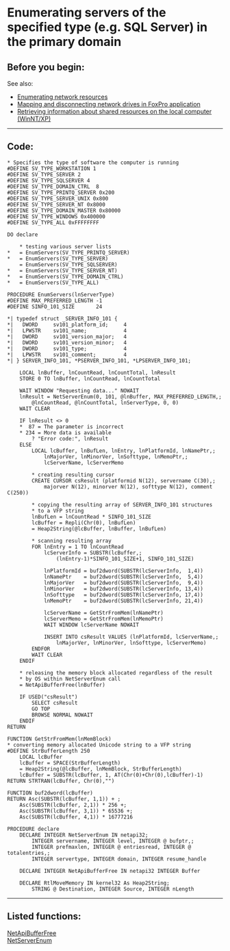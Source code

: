 <link rel="stylesheet" type="text/css" href="../css/win32api.css">  
<link rel="stylesheet" href="https://cdnjs.cloudflare.com/ajax/libs/font-awesome/4.7.0/css/font-awesome.min.css">

# Enumerating servers of the specified type (e.g. SQL Server) in the primary domain

## Before you begin:
See also:

* [Enumerating network resources](sample_313.md)  
* [Mapping and disconnecting network drives in FoxPro application](sample_387.md)  
* [Retrieving information about shared resources on the local computer (WinNT/XP)](sample_351.md)  
  
***  


## Code:
```foxpro  
* Specifies the type of software the computer is running
#DEFINE SV_TYPE_WORKSTATION 1
#DEFINE SV_TYPE_SERVER 2
#DEFINE SV_TYPE_SQLSERVER 4
#DEFINE SV_TYPE_DOMAIN_CTRL  8
#DEFINE SV_TYPE_PRINTQ_SERVER 0x200
#DEFINE SV_TYPE_SERVER_UNIX 0x800
#DEFINE SV_TYPE_SERVER_NT 0x8000
#DEFINE SV_TYPE_DOMAIN_MASTER 0x80000
#DEFINE SV_TYPE_WINDOWS 0x400000
#DEFINE SV_TYPE_ALL 0xFFFFFFFF

DO declare

	* testing various server lists
*	= EnumServers(SV_TYPE_PRINTQ_SERVER)
*	= EnumServers(SV_TYPE_SERVER)
	= EnumServers(SV_TYPE_SQLSERVER)
*	= EnumServers(SV_TYPE_SERVER_NT)
*	= EnumServers(SV_TYPE_DOMAIN_CTRL)
*	= EnumServers(SV_TYPE_ALL)

PROCEDURE EnumServers(lnServerType)
#DEFINE MAX_PREFERRED_LENGTH -1
#DEFINE SINFO_101_SIZE       24

*| typedef struct _SERVER_INFO_101 {
*|   DWORD     sv101_platform_id;     4
*|   LPWSTR    sv101_name;            4
*|   DWORD     sv101_version_major;   4
*|   DWORD     sv101_version_minor;   4
*|   DWORD     sv101_type;            4
*|   LPWSTR    sv101_comment;         4
*| } SERVER_INFO_101, *PSERVER_INFO_101, *LPSERVER_INFO_101;

	LOCAL lnBuffer, lnCountRead, lnCountTotal, lnResult
	STORE 0 TO lnBuffer, lnCountRead, lnCountTotal

	WAIT WINDOW "Requesting data..." NOWAIT
	lnResult = NetServerEnum(0, 101, @lnBuffer, MAX_PREFERRED_LENGTH,;
		@lnCountRead, @lnCountTotal, lnServerType, 0, 0)
	WAIT CLEAR
	
	IF lnResult <> 0
	*  87 = The parameter is incorrect
	* 234 = More data is available
		? "Error code:", lnResult
	ELSE
		LOCAL lcBuffer, lnBufLen, lnEntry, lnPlatformId, lnNamePtr,;
			lnMajorVer, lnMinorVer, lnSofttype, lnMemoPtr,;
			lcServerName, lcServerMemo
	
		* creating resulting cursor
		CREATE CURSOR csResult (platformid N(12), servername C(30),;
			majorver N(12), minorver N(12), softtype N(12), comment C(250))

		* copying the resulting array of SERVER_INFO_101 structures
		* to a VFP string
		lnBufLen = lnCountRead * SINFO_101_SIZE
		lcBuffer = Repli(Chr(0), lnBufLen)
		= Heap2String(@lcBuffer, lnBuffer, lnBufLen)

		* scanning resulting array
		FOR lnEntry = 1 TO lnCountRead
			lcServerInfo = SUBSTR(lcBuffer,;
				(lnEntry-1)*SINFO_101_SIZE+1, SINFO_101_SIZE)

			lnPlatformId = buf2dword(SUBSTR(lcServerInfo,  1,4))
			lnNamePtr    = buf2dword(SUBSTR(lcServerInfo,  5,4))
			lnMajorVer   = buf2dword(SUBSTR(lcServerInfo,  9,4))
			lnMinorVer   = buf2dword(SUBSTR(lcServerInfo, 13,4))
			lnSofttype   = buf2dword(SUBSTR(lcServerInfo, 17,4))
			lnMemoPtr    = buf2dword(SUBSTR(lcServerInfo, 21,4))

			lcServerName = GetStrFromMem(lnNamePtr)
			lcServerMemo = GetStrFromMem(lnMemoPtr)
			WAIT WINDOW lcServerName NOWAIT

			INSERT INTO csResult VALUES (lnPlatformId, lcServerName,;
				lnMajorVer, lnMinorVer, lnSofttype, lcServerMemo)
		ENDFOR
		WAIT CLEAR
	ENDIF
	
	* releasing the memory block allocated regardless of the result
	* by OS within NetServerEnum call
	= NetApiBufferFree(lnBuffer)
	
	IF USED("csResult")
		SELECT csResult
		GO TOP
		BROWSE NORMAL NOWAIT
	ENDIF
RETURN

FUNCTION GetStrFromMem(lnMemBlock)
* converting memory allocated Unicode string to a VFP string
#DEFINE StrBufferLength 250
	LOCAL lcBuffer
	lcBuffer = SPACE(StrBufferLength)
	= Heap2String(@lcBuffer, lnMemBlock, StrBufferLength)
	lcBuffer = SUBSTR(lcBuffer, 1, AT(Chr(0)+Chr(0),lcBuffer)-1)
RETURN STRTRAN(lcBuffer, Chr(0),"")

FUNCTION buf2dword(lcBuffer)
RETURN Asc(SUBSTR(lcBuffer, 1,1)) + ;
	Asc(SUBSTR(lcBuffer, 2,1)) * 256 +;
	Asc(SUBSTR(lcBuffer, 3,1)) * 65536 +;
	Asc(SUBSTR(lcBuffer, 4,1)) * 16777216

PROCEDURE declare
	DECLARE INTEGER NetServerEnum IN netapi32;
		INTEGER servername, INTEGER level, INTEGER @ bufptr,;
		INTEGER prefmaxlen, INTEGER @ entriesread, INTEGER @ totalentries,;
		INTEGER servertype, INTEGER domain, INTEGER resume_handle

	DECLARE INTEGER NetApiBufferFree IN netapi32 INTEGER Buffer

	DECLARE RtlMoveMemory IN kernel32 As Heap2String;
		STRING @ Destination, INTEGER Source, INTEGER nLength  
```  
***  


## Listed functions:
[NetApiBufferFree](../libraries/netapi32/NetApiBufferFree.md)  
[NetServerEnum](../libraries/netapi32/NetServerEnum.md)  
